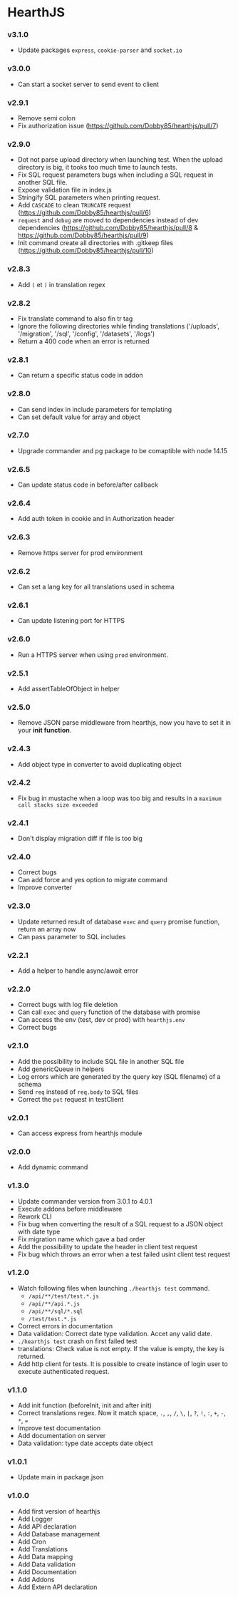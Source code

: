 # HearthJS

### v3.1.0
- Update packages `express`, `cookie-parser` and `socket.io`

### v3.0.0
- Can start a socket server to send event to client
### v2.9.1
- Remove semi colon
- Fix authorization issue (https://github.com/Dobby85/hearthjs/pull/7)
### v2.9.0
- Dot not parse upload directory when launching test. When the upload directory is big, it tooks too much time to launch tests.
- Fix SQL request parameters bugs when including a SQL request in another SQL file.
- Expose validation file in index.js
- Stringify SQL parameters when printing request.
- Add `CASCADE` to clean `TRUNCATE` request (https://github.com/Dobby85/hearthjs/pull/6)
- `request` and `debug` are moved to dependencies instead of dev dependencies (https://github.com/Dobby85/hearthjs/pull/8 & https://github.com/Dobby85/hearthjs/pull/9)
- Init command create all directories with .gitkeep files (https://github.com/Dobby85/hearthjs/pull/10)
### v2.8.3
- Add `(` et `)` in translation regex
### v2.8.2
- Fix translate command to also fin tr tag
- Ignore the following directories while finding translations ('/uploads', '/migration', '/sql', '/config', '/datasets', '/logs')
- Return a 400 code when an error is returned
### v2.8.1
- Can return a specific status code in addon
### v2.8.0
- Can send index in include parameters for templating
- Can set default value for array and object

### v2.7.0
- Upgrade commander and pg package to be comaptible with node 14.15

### v2.6.5
- Can update status code in before/after callback

### v2.6.4
- Add auth token in cookie and in Authorization header

### v2.6.3
- Remove https server for prod environment

### v2.6.2
- Can set a lang key for all translations used in schema

### v2.6.1
- Can update listening port for HTTPS

### v2.6.0
- Run a HTTPS server when using `prod` environment.

### v2.5.1
- Add assertTableOfObject in helper

### v2.5.0
- Remove JSON parse middleware from hearthjs, now you have to set it in your **init function**.

### v2.4.3
- Add object type in converter to avoid duplicating object

### v2.4.2
- Fix bug in mustache when a loop was too big and results in a `maximum call stacks size exceeded`

### v2.4.1
- Don't display migration diff if file is too big

### v2.4.0
- Correct bugs
- Can add force and yes option to migrate command
- Improve converter

### v2.3.0
- Update returned result of database `exec` and `query` promise function, return an array now
- Can pass parameter to SQL includes

### v2.2.1
- Add a helper to handle async/await error

### v2.2.0
- Correct bugs with log file deletion
- Can call `exec` and `query` function of the database with promise
- Can access the env (test, dev or prod) with `hearthjs.env`
- Correct bugs

### v2.1.0
- Add the possibility to include SQL file in another SQL file
- Add genericQueue in helpers
- Log errors which are generated by the query key (SQL filename) of a schema
- Send `req` instead of `req.body` to SQL files
- Correct the `put` request in testClient

### v2.0.1
- Can access express from hearthjs module

### v2.0.0
- Add dynamic command

### v1.3.0
- Update commander version from 3.0.1 to 4.0.1
- Execute addons before middleware
- Rework CLI
- Fix bug when converting the result of a SQL request to a JSON object with date type
- Fix migration name which gave a bad order
- Add the possibility to update the header in client test request
- Fix bug which throws an error when a test failed usint client test request

### v1.2.0
- Watch following files when launching `./hearthjs test` command.
  - `/api/**/test/test.*.js`
  - `/api/**/api.*.js`
  - `/api/**/sql/*.sql`
  - `/test/test.*.js`
- Correct errors in documentation
- Data validation: Correct date type validation. Accet any valid date.
- `./hearthjs test` crash on first failed test
- translations: Check value is not empty. If the value is empty, the key is returned.
- Add http client for tests. It is possible to create instance of login user to execute authenticated request.

### v1.1.0
- Add init function (beforeInit, init and after init)
- Correct translations regex. Now it match space, `.`, `,`, `/`, `\`, `|`, `?`, `!`, `:`, `+`, `-`, `*`, `=`
- Improve test documentation
- Add documentation on server
- Data validation: type date accepts date object

### v1.0.1
- Update main in package.json

### v1.0.0
- Add first version of hearthjs
- Add Logger
- Add API declaration
- Add Database management
- Add Cron
- Add Translations
- Add Data mapping
- Add Data validation
- Add Documentation
- Add Addons
- Add Extern API declaration
